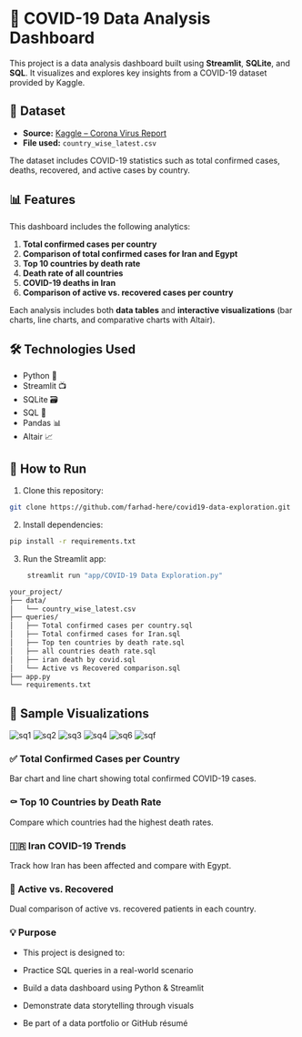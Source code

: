 # 🦠 COVID-19 Data Analysis Dashboard

This project is a data analysis dashboard built using **Streamlit**, **SQLite**, and **SQL**. It visualizes and explores key insights from a COVID-19 dataset provided by Kaggle.

## 📁 Dataset

- **Source:** [Kaggle – Corona Virus Report](https://www.kaggle.com/datasets/imdevskp/corona-virus-report)
- **File used:** `country_wise_latest.csv`

The dataset includes COVID-19 statistics such as total confirmed cases, deaths, recovered, and active cases by country.

## 📊 Features

This dashboard includes the following analytics:

1. **Total confirmed cases per country**
2. **Comparison of total confirmed cases for Iran and Egypt**
3. **Top 10 countries by death rate**
4. **Death rate of all countries**
5. **COVID-19 deaths in Iran**
6. **Comparison of active vs. recovered cases per country**

Each analysis includes both **data tables** and **interactive visualizations** (bar charts, line charts, and comparative charts with Altair).

## 🛠 Technologies Used

- Python 🐍
- Streamlit 📺
- SQLite 🗃
- SQL 🧠
- Pandas 📊
- Altair 📈

## 🚀 How to Run

1. Clone this repository:

  ```bash
  git clone https://github.com/farhad-here/covid19-data-exploration.git
  ```
2. Install dependencies:
  ```bash
  pip install -r requirements.txt

  ```
3. Run the Streamlit app:
   ```bash
    streamlit run "app/COVID-19 Data Exploration.py"
   ```
```bash
your_project/
├── data/
│   └── country_wise_latest.csv
├── queries/
│   ├── Total confirmed cases per country.sql
│   ├── Total confirmed cases for Iran.sql
│   ├── Top ten countries by death rate.sql
│   ├── all countries death rate.sql
│   ├── iran death by covid.sql
│   └── Active vs Recovered comparison.sql
├── app.py
└── requirements.txt


```

## 📸 Sample Visualizations
![sq1](https://github.com/user-attachments/assets/1631168e-f8b0-47fe-b881-5e9665d7ed08)
![sq2](https://github.com/user-attachments/assets/fdf45081-659c-4506-98ee-680e7a820bed)
![sq3](https://github.com/user-attachments/assets/827de36a-2cbc-43aa-b3ff-9a61342630b7)
![sq4](https://github.com/user-attachments/assets/7dc760fd-9083-46d6-a73d-e3bca14cb52a)
![sq6](https://github.com/user-attachments/assets/0b4a96f0-133d-4d2d-b24b-da9cef3f1d65)
![sqf](https://github.com/user-attachments/assets/c7b34b94-fab8-40c2-8ab7-d40ba68ce238)

### ✅ Total Confirmed Cases per Country
Bar chart and line chart showing total confirmed COVID-19 cases.

### ⚰️ Top 10 Countries by Death Rate
Compare which countries had the highest death rates.

### 🇮🇷 Iran COVID-19 Trends
Track how Iran has been affected and compare with Egypt.

### 💪 Active vs. Recovered
Dual comparison of active vs. recovered patients in each country.

### 💡 Purpose
- This project is designed to:

- Practice SQL queries in a real-world scenario

- Build a data dashboard using Python & Streamlit

- Demonstrate data storytelling through visuals

- Be part of a data portfolio or GitHub résumé


